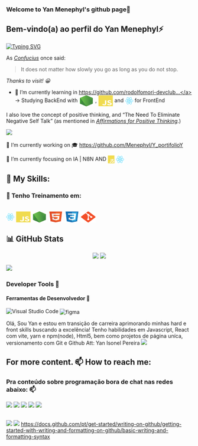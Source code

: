 ### Welcome to Yan Menephyl's github page👋
## Bem-vindo(a) ao perfil do Yan Menephyl⚡
[![Typing SVG](https://readme-typing-svg.demolab.com?font=Rodada+Varela&weight=500&size=32&duration=4991&pause=1&color=449deb63&background=FFFFFF00&center=verdadeiro&vCenter=verdadeiro&repeat=verdadeiro&random=verdadeiro&width=720&lines=+Hey+There!+My+name+is+Yan!+%F0%9F%91%8B;Im+Developer+Front-End.;Call+me+to+partnership%F0%9F%91%8B)](https://git.io/typing-svg)
<p> As <a href="http://www.brainyquote.com/quotes/authors/c/confucius.html"><cite>Confucius</cite></a> once said:</p>

<blockquote cite="http://www.brainyquote.com/quotes/authors/c/confucius.html">
  <p>It does not matter how slowly you go as long as you do not stop.</p>
</blockquote>
 <em class="side-em"> Thanks to visit! 😀</em> 


- 🌱 I’m currently learning in <a>https://github.com/rodolfomori-devclub...</a>
 -> Studying  BackEnd with <a src="https://nodejs.org"><img align="center" alt="Node.js" height="30" width="40" src="https://raw.githubusercontent.com/devicons/devicon/master/icons/nodejs/nodejs-original.svg"></a>  ,  <img align="center" alt="Js" height="30" width="40" src="https://raw.githubusercontent.com/devicons/devicon/master/icons/javascript/javascript-plain.svg"> and   <img align="center" alt="React" height="22" width="22" src="https://raw.githubusercontent.com/devicons/devicon/master/icons/react/react-original.svg"> for FrontEnd
<p>I also love the concept of positive thinking, and <q cite="http://www.affirmationsforpositivethinking.com/index.htm">The Need To Eliminate Negative Self Talk</q> (as mentioned in <a href="http://www.affirmationsforpositivethinking.com/index.htm"><cite>Affirmations for Positive Thinking</cite></a>.)</p>

![](lineBar.png)

🔭 I’m currently working on 🎓 https://github.com/Menephyl/Y_portifolioY 


 🌱 I’m currently focusing on IA  | N8N AND [<img align="center" alt="Js" height="22" width="18" src="https://raw.githubusercontent.com/devicons/devicon/master/icons/javascript/javascript-plain.svg">](https://developer.mozilla.org/en-US/docs/Learn/JavaScript) [<img align="center" alt="React" height="22" width="22" src="https://raw.githubusercontent.com/devicons/devicon/master/icons/react/react-original.svg">](https://reactjs.org)
<a src="https://nodejs.org">


 ## 🚀 My Skills:
 ### 🚀 Tenho Treinamento em:
<div style="display: inline_block"><br>
    <img align="center" alt="React" height="22" width="22" src="https://raw.githubusercontent.com/devicons/devicon/master/icons/react/react-original.svg">
  <img align="center" alt="Js" height="30" width="40" src="https://raw.githubusercontent.com/devicons/devicon/master/icons/javascript/javascript-plain.svg">
<a src="https://nodejs.org"><img align="center" alt="Node.js" height="30" width="40" src="https://raw.githubusercontent.com/devicons/devicon/master/icons/nodejs/nodejs-original.svg"></a>  
  <img align="center" alt="HTML" height="30" width="40" src="https://raw.githubusercontent.com/devicons/devicon/master/icons/html5/html5-original.svg">
  <img align="center" alt="CSS" height="30" width="40" src="https://raw.githubusercontent.com/devicons/devicon/master/icons/css3/css3-original.svg">
<a><img align="center" alt="Git" height="30" width="40" src="https://raw.githubusercontent.com/devicons/devicon/master/icons/git/git-original.svg"></a>

  
</div>

## 📊 GitHub Stats

<div align="center">
  <img height="160em" src="https://github-readme-stats.vercel.app/api?username=Menephyl&show_icons=true&theme=dracula&include_all_commits=true&count_private=true"/>
  <img height="160em" src="https://github-readme-stats.vercel.app/api/top-langs/?username=Menephyl&layout=compact&langs_count=7&theme=dracula"/>
</div>

![](lineBar.png)
 ### **Developer Tools** 🔭
 #### Ferramentas de Desenvolvedor 🔭

![Visual Studio Code](https://img.shields.io/badge/-Visual%20Studio%20Code-333333?style=flat&logo=visual-studio-code&logoColor=007ACC)
<img  src="https://camo.githubusercontent.com/8a61ef97622df78c36d2ac0c400be9d154e0a756137e6752117de9bc1a78660a/68747470733a2f2f696d672e736869656c64732e696f2f62616467652f4669676d612d4632344531453f7374796c653d666f722d7468652d6261646765266c6f676f3d6669676d61266c6f676f436f6c6f723d7768697465" align="center" alt="figma" height="30" width="40">
>


    
  Olá, 
 Sou Yan e estou em transição de carreira aprimorando minhas hard e front skills buscando a excelência! Tenho habilidades em Javascript, React com vite, yarn e npm(node), Html5, bem como projetos de página uníca, versionamento com Git e Github
Att: Yan Isonel Pereira
![](lineBar.png)
##   For more content. 📫 How to reach me:
### Pra conteúdo sobre programação bora de chat nas redes abaixo: 📫 
 
<div> 
  <a href="https://www.youtube.com/@ymenephyl1909" target="_blank"><img src="https://img.shields.io/badge/YouTube-FF0000?style=for-the-badge&logo=youtube&logoColor=white" target="_blank"></a> 
  <a href="https://instagram.com/yanxmenephyl" target="_blank"><img src="https://img.shields.io/badge/-Instagram-%23E4405F?style=for-the-badge&logo=instagram&logoColor=white" target="_blank"></a>
 <a href="https://discord.gg/5DVhGKVf4hhttps:knightofthunder" target="_blank"><img src="https://img.shields.io/badge/Discord-7289DA?style=for-the-badge&logo=discord&logoColor=white" target="_blank"></a> 
  <a href = "https://ymenephyl@gmail.com"><img src="https://img.shields.io/badge/-Gmail-%23333?style=for-the-badge&logo=gmail&logoColor=white" target="_blank"></a>
  <a href="https://www.linkedin.com/in/menephyl" target="_blank"><img src="https://img.shields.io/badge/-LinkedIn-%230077B5?style=for-the-badge&logo=linkedin&logoColor=white" target="_blank"></a>
</div>
<br>

![](https://komarev.com/ghpvc/?username=mariana549&color=blueviolet&style=for-the-badge&label=CONTADOR)
![](lineBar.png)
https://docs.github.com/pt/get-started/writing-on-github/getting-started-with-writing-and-formatting-on-github/basic-writing-and-formatting-syntax
<!--

 [<div>
   <a href="https://github.com/menephyl">
   <img height="180em" src="https://github-readme-stats.vercel.app/api?username=menephyl&show_icons=true&theme=blue_navy&include_all_commits=true&count_private=true"/>
   <img height="180em" src="https://github-readme-stats.vercel.app/api/top-langs/?username=menephyl&layout=compact&langs_count=6&theme=holi"/>
</div>
     ](url)
https://docs.github.com/pt/get-started/writing-on-github/getting-started-with-writing-and-formatting-on-github/basic-writing-and-formatting-syntax
**Menephyl/menephyl** is a ✨ _special_ ✨ repository because its `README.md` (this file) appears on your GitHub profile.

Here are some ideas to get you started:

- 🔭 I’m currently working on ...
- 🌱 I’m currently learning ...
- 👯 I’m looking to collaborate on ...
- 🤔 I’m looking for help with ...
- 💬 Ask me about ...
- 📫 How to reach me: ...
- 😄 Pronouns: ...
- ⚡ Fun fact: ...

 <a src="https://github.com"></a> <img align="center" alt="GitHub" height="30" width="40" src="https://raw.githubusercontent.com/devicons/devicon/master/icons/github/github-original.svg" style="filter: invert(1)" />

[<img align="center" alt="Git" height="30" width="40" src="https://raw.githubusercontent.com/devicons/devicon/master/icons/git/git-original.svg">](https://git-scm.com)

[<img align="center" alt="Node.js" height="30" width="40" src="https://raw.githubusercontent.com/devicons/devicon/master/icons/nodejs/nodejs-original.svg">](https://nodejs.org)

[<img align="center" alt="SQL" height="30" width="40" src="https://raw.githubusercontent.com/devicons/devicon/master/icons/mysql/mysql-original.svg">](https://www.w3schools.com/sql)

[<img align="center" alt="C#" height="30" width="40" src="https://raw.githubusercontent.com/devicons/devicon/master/icons/csharp/csharp-original.svg">](https://learn.microsoft.com/dotnet/csharp)

[<img align="center" alt="TypeScript" height="30" width="40" src="https://raw.githubusercontent.com/devicons/devicon/master/icons/typescript/typescript-original.svg">](https://www.typescriptlang.org)

-->
